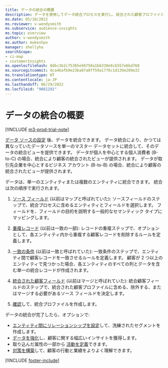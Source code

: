 ```yaml
---
title: データの統合の概要
description: データを使用してデータ統合プロセスを実行し、統合された顧客プロファイルの単一のデータセットを作成します。
ms.date: 05/10/2022
ms.reviewer: v-wendysmith
ms.subservice: audience-insights
ms.topic: overview
author: v-wendysmith
ms.author: mukeshpo
manager: shellyha
searchScope:
- ci-map
- customerInsights
ms.openlocfilehash: 0dbc3b2c75365e94758a1b6330e8cb557e6bd768
ms.sourcegitcommit: dca46afb9e23ba87a0ff59a1776c1d139e209a32
ms.translationtype: HT
ms.contentlocale: ja-JP
ms.lasthandoff: 06/29/2022
ms.locfileid: "9081291"
---
```

# <a name="data-unification-overview"></a>データの統合の概要

[!INCLUDE [m3-prod-trial-note](includes/m3-prod-trial-note.md)]

[データ ソースの設定](data-sources.md) 後、データを統合できます。 データ統合により、かつては異なっていたデータソースを単一のマスター データセットに統合して、そのデータの統合ビューを提供できます。 データが個人を中心とする個人消費者 (B-to-C) の場合、統合により顧客の統合されたビューが提供されます。 データが取引先企業を中心とするビジネス アカウント (B-to-B) の場合、統合により顧客の統合されたビューが提供されます。

データは、単一のエンティティまたは複数のエンティティに統合できます。 統合は次の順序で実行されます。

1. [ソース フィールド](map-entities.md) (以前はマップと呼ばれていた): ソースフィールドのステップで、統合プロセスに含めるエンティティとフィールドを選択します。 フィールドを、フィールドの目的を説明する一般的なセマンティック タイプにマッピングします。

1. [重複レコード](remove-duplicates.md) (以前は一致の一部): レコードの重複ステップで、オプションとして、各エンティティ内から重複する顧客レコードを削除するルールを定義します。

1. [一致の条件](match-entities.md) (以前は一致と呼ばれていた): 一致条件のステップで、エンティティ間で顧客レコードを一致させるルールを定義します。 顧客が 2 つ以上のエンティティで見つかった場合、各エンティティのすべての列とデータを含む単一の統合レコードが作成されます。

1. [統合された顧客フィールド](merge-entities.md) (以前はマージと呼ばれていた): 統合顧客フィールドのステップで、統合された顧客プロファイルに含める、除外する、またはマージする必要があるソース フィールドを決定します。  

1. [確認](review-unification.md)して、統合プロファイルを作成します。

データの統合が完了したら、オプションで:

- [エンティティ間にリレーションシップを設定](relationships.md)して、洗練されたセグメントを作成します。
- [データを強化](enrichment-hub.md)し、顧客に関する幅広いインサイトを獲得します。
- 取り込んだ属性の一部から [活動を定義](activities.md)できます。
- [対策を構築](measures.md)して、顧客の行動と業績をよりよく理解できます。

[!INCLUDE [footer-include](includes/footer-banner.md)]
